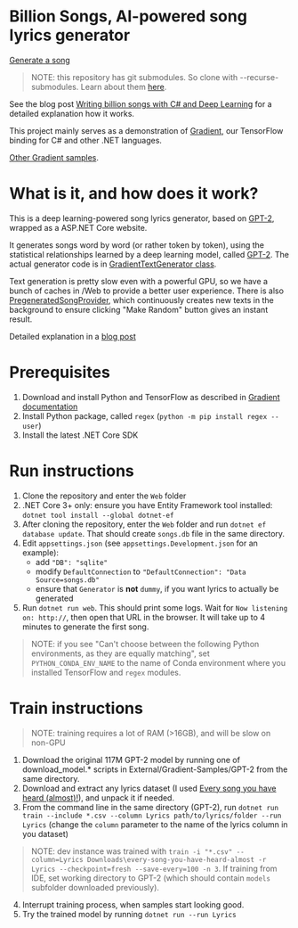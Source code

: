 # Billion Songs, AI-powered song lyrics generator

[Generate a song](https://billionsongs.azurewebsites.net/)

> NOTE: this repository has git submodules. So clone with --recurse-submodules.
> Learn about them [here](https://git-scm.com/book/en/v2/Git-Tools-Submodules).

See the blog post
[Writing billion songs with C# and Deep Learning](https://habr.com/post/453232/)
for a detailed explanation how it works.

This project mainly serves as a demonstration of
[Gradient](https://losttech.software/gradient.html),
our TensorFlow binding for C# and other .NET languages.

[Other Gradient samples](https://github.com/losttech/Gradient-Samples).

# What is it, and how does it work?

This is a deep learning-powered song lyrics generator, based on
[GPT-2](https://github.com/openai/gpt-2), wrapped as a ASP.NET Core website.

It generates songs word by word (or rather token by token), using
the statistical relationships learned by a deep learning model, called
[GPT-2](https://github.com/openai/gpt-2).
The actual generator code is in
[GradientTextGenerator class](Web/GradientTextGenerator.cs).

Text generation is pretty slow even with a powerful GPU,
so we have a bunch of caches in /Web to provide a better user experience.
There is also [PregeneratedSongProvider](Web/PregeneratedSongProvider.cs),
which continuously creates new texts in the background to ensure clicking 
"Make Random" button gives an instant result.

Detailed explanation in a [blog post](https://habr.com/post/453232/)

# Prerequisites

1. Download and install Python and TensorFlow as described in
[Gradient documentation](https://github.com/losttech/Gradient/#install-python-tensorflow)
2. Install Python package, called `regex` (`python -m pip install regex --user`)
3. Install the latest .NET Core SDK

# Run instructions

1. Clone the repository and enter the `Web` folder
2. .NET Core 3+ only: ensure you have Entity Framework tool installed:
`dotnet tool install --global dotnet-ef`
3. After cloning the repository, enter the `Web` folder and run `dotnet ef database update`.
That should create `songs.db` file in the same directory.
4. Edit `appsettings.json` (see `appsettings.Development.json` for an example):
    - add `"DB": "sqlite"`
    - modify `DefaultConnection` to `"DefaultConnection": "Data Source=songs.db"`
    - ensure that `Generator` is **not** `dummy`, if you want lyrics to actually be generated
5. Run `dotnet run web`. This should print some logs.
Wait for `Now listening on: http://`, then open that URL in the browser.
It will take up to 4 minutes to generate the first song.

> NOTE: if you see "Can't choose between the following Python environments, as they are equally matching",
set `PYTHON_CONDA_ENV_NAME` to the name of Conda environment where you installed TensorFlow and `regex` modules.


# Train instructions

> NOTE: training requires a lot of RAM (>16GB), and will be slow on non-GPU

1. Download the original 117M GPT-2 model by running
one of download_model.* scripts in External/Gradient-Samples/GPT-2
from the same directory.
2. Download and extract any lyrics dataset (I used 
[Every song you have heard (almost)!](https://www.kaggle.com/artimous/every-song-you-have-heard-almost)),
and unpack it if needed.
3. From the command line in the same directory (GPT-2), run
`dotnet run train --include *.csv --column Lyrics path/to/lyrics/folder --run Lyrics`
(change the `column` parameter to the name of the lyrics column in you dataset)
> NOTE: dev instance was trained with `train -i "*.csv" --column=Lyrics Downloads\every-song-you-have-heard-almost -r Lyrics --checkpoint=fresh --save-every=100 -n 3`.
> If training from IDE, set working directory to GPT-2
> (which should contain `models` subfolder downloaded previously).
4. Interrupt training process, when samples start looking good.
5. Try the trained model by running `dotnet run --run Lyrics`
